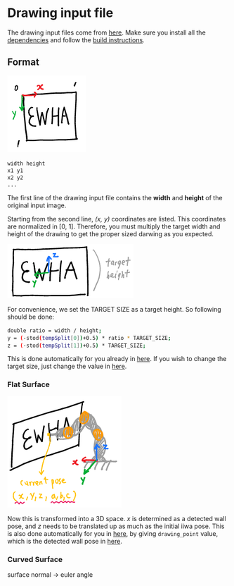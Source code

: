 # Drawing input file

The drawing input files come from [here](https://github.com/daeunsong/LindeBuzoGrayStippling/tree/tsp). Make sure you install all the [dependencies](https://github.com/daeunsong/LindeBuzoGrayStippling/tree/tsp) and follow the [build instructions](https://github.com/daeunSong/LindeBuzoGrayStippling/blob/tsp/README.md#building).

## Format

<img src="../doc/img/input_doc_1.png"> 

```shell
width height
x1 y1
x2 y2
... 
```
The first line of the drawing input file contains the **width** and **height** of the original input image. 

Starting from the second line, *(x, y)* coordinates are listed. This coordinates are normalized in [0, 1]. Therefore, you must multiply the target width and height of the drawing to get the proper sized darwing as you expected.   

<img src="../doc/img/input_doc_2.png">

For convenience, we set the TARGET SIZE as a target height. So following should be done:
```sh
double ratio = width / height;
y = (-stod(tempSplit[0])+0.5) * ratio * TARGET_SIZE;
z = (-stod(tempSplit[1])+0.5) * TARGET_SIZE;
```

This is done automatically for you already in [here](https://github.com/daeunSong/large_scale_drawing/blob/6989aee903cb2b19dad5aec67036164c4c4fce18/iiwa/src/drawing_input.cpp#L63). If you wish to change the target size, just change the value in [here](https://github.com/daeunSong/large_scale_drawing/blob/6989aee903cb2b19dad5aec67036164c4c4fce18/iiwa/include/drawing_input.h#L30).


### Flat Surface

<img src="../doc/img/input_doc_3.png">

Now this is transformed into a 3D space. *x* is determined as a detected wall pose, and *z* needs to be translated up as much as the initial iiwa pose. This is also done automatically for you in [here](https://github.com/daeunSong/large_scale_drawing/blob/71dd99277699f41a5f2f2a09a5e0f8159a323a73/iiwa/src/drawing_iiwa.cpp#L278-L281), by giving `drawing_point` value, which is the detected wall pose in [here](https://github.com/daeunSong/large_scale_drawing/blob/71dd99277699f41a5f2f2a09a5e0f8159a323a73/iiwa/src/drawing_iiwa.cpp#L264).


### Curved Surface

surface normal -> euler angle

